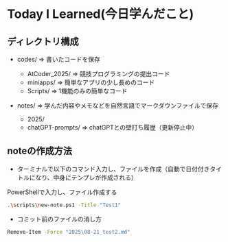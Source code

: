 # Today I Learned(今日学んだこと)

## ディレクトリ構成
- codes/ ⇒ 書いたコードを保存
    - AtCoder_2025/
        ⇒ 競技プログラミングの提出コード
    - miniapps/
        ⇒ 簡単なアプリの少し長めのコード
    - Scripts/
        ⇒ 1機能のみの簡単なコード

- notes/
    ⇒ 学んだ内容やメモなどを自然言語でマークダウンファイルで保存
    - 2025/
    - chatGPT-prompts/
        ⇒ chatGPTとの壁打ち履歴（更新停止中）



## noteの作成方法
- ターミナルで以下のコマンド入力し、ファイルを作成（自動で日付付きタイトルになり、中身にテンプレが作成される）

PowerShellで入力し、ファイル作成する
~~~bash
.\scripts\new-note.ps1 -Title "Test1" 
~~~

- コミット前のファイルの消し方

~~~bash
Remove-Item -Force "2025\08-21_test2.md"
~~~

